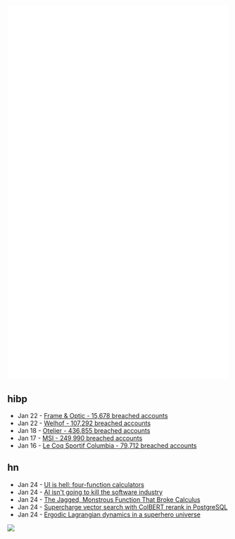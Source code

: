 ![Metrics](https://raw.githubusercontent.com/phixion/phixion/master/metrics.svg)

## hibp

<!--
for https://github.com/phixion/phixion/blob/main/.github/workflows/feeds.yml
-->
<!--START_SECTION:haveibeenpwnd-->
- Jan 22 - [Frame & Optic - 15,678 breached accounts](https://haveibeenpwned.com/PwnedWebsites#FrameAndOptic)
- Jan 22 - [Welhof - 107,292 breached accounts](https://haveibeenpwned.com/PwnedWebsites#Welhof)
- Jan 18 - [Otelier - 436,855 breached accounts](https://haveibeenpwned.com/PwnedWebsites#Otelier)
- Jan 17 - [MSI - 249,990 breached accounts](https://haveibeenpwned.com/PwnedWebsites#MSI)
- Jan 16 - [Le Coq Sportif Columbia - 79,712 breached accounts](https://haveibeenpwned.com/PwnedWebsites#LeCoqSportif)
<!--END_SECTION:haveibeenpwnd-->

## hn

<!--
for https://github.com/phixion/phixion/blob/main/.github/workflows/feeds.yml
-->
<!--START_SECTION:hn-->
- Jan 24 - [UI is hell: four-function calculators](https://lcamtuf.substack.com/p/ui-is-hell-four-function-calculators)
- Jan 24 - [AI isn't going to kill the software industry](https://dustinewers.com/ignore-the-grifters/)
- Jan 24 - [The Jagged, Monstrous Function That Broke Calculus](https://www.quantamagazine.org/the-jagged-monstrous-function-that-broke-calculus-20250123/)
- Jan 24 - [Supercharge vector search with ColBERT rerank in PostgreSQL](https://blog.vectorchord.ai/supercharge-vector-search-with-colbert-rerank-in-postgresql)
- Jan 24 - [Ergodic Lagrangian dynamics in a superhero universe](https://pubs.aip.org/aapt/ajp/article/93/2/127/3331568/Ergodic-Lagrangian-dynamics-in-a-superhero)
<!--END_SECTION:hn-->

<!--
for https://yhype.me
-->
![](https://hit.yhype.me/github/profile?user_id=13013670)
